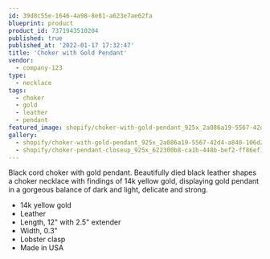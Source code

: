 ```yaml
---
id: 39d8c55e-1646-4a98-8e81-a623e7ae62fa
blueprint: product
product_id: 7371943510204
published: true
published_at: '2022-01-17 17:32:47'
title: 'Choker with Gold Pendant'
vendor:
  - company-123
type:
  - necklace
tags:
  - choker
  - gold
  - leather
  - pendant
featured_image: shopify/choker-with-gold-pendant_925x_2a086a19-5567-42d4-a840-106d28e255d6.jpg
gallery:
  - shopify/choker-with-gold-pendant_925x_2a086a19-5567-42d4-a840-106d28e255d6.jpg
  - shopify/choker-pendant-closeup_925x_622300b8-ca1b-448b-bef2-ff86ef116f72.jpg
---
```

Black cord choker with gold pendant. Beautifully died black leather shapes a choker necklace with findings of 14k yellow gold, displaying gold pendant in a gorgeous balance of dark and light, delicate and strong. <ul>
<li>14k yellow gold</li>
<li>Leather</li>
<li>Length, 12" with 2.5" extender</li>
<li>Width, 0.3"</li>
<li>Lobster clasp</li>
<li>Made in USA</li>
</ul>